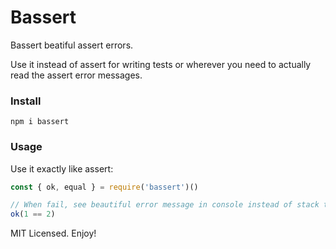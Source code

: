 # Bassert

Bassert beatiful assert errors.

Use it instead of assert for writing tests or wherever you need to actually read the assert error messages.

### Install

```
npm i bassert
```

### Usage

Use it exactly like assert:
```js
const { ok, equal } = require('bassert')()

// When fail, see beautiful error message in console instead of stack trace
ok(1 == 2)
```

MIT Licensed. Enjoy!
